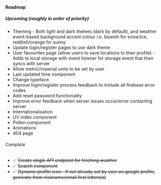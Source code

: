 #### Roadmap

##### Upcoming (roughly in order of priority)

- Theming - Both light and dark themes (dark by default), and weather event-based background accent colour i.e. blueish for snow/ice, reddish/orange for sunny
- Update login/register pages to use dark theme
- User favourites page (allow users to save locations to their profile) - Adds to local storage with event listener for storage event that then syncs with server
- Allow metric/imperial units to be set by user
- Last updated time component
- Change typeface
- Improve login/register process feedback to include all firebase error codes
- Add reset password functionality
- Improve error feedback when server issues occur/error contacting server
- Internationalisation
- UV index component
- Pollen component
- Animations
- 404 page

###### Complete

- :white_check_mark: ~~Create single API endpoint for fetching weather~~
- :white_check_mark: ~~Search component~~
- :white_check_mark: ~~Dynamic profile icon - if not already set by user on google profile, generate from nickname/email first letters(s)~~
